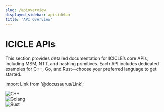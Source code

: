 ```yaml
---
slug: /apioverview
displayed_sidebar: apisidebar
title: 'API Overview'
---
```


# ICICLE APIs

This section provides detailed documentation for ICICLE’s core APIs, including MSM, NTT, and hashing primitives. Each API includes dedicated examples for C++, Go, and Rust—choose your preferred language to get started.

import Link from '@docusaurus/Link';

<div className="card-row-3">

  <Link to="/cppstart" className="card-link">
    <div className="card-box icon-only">
      <img alt="C++" className="card-icon-top cpp-icon" />
    </div>
  </Link>

  <Link to="/gooverview" className="card-link">
    <div className="card-box icon-only">
      <img alt="Golang" className="card-icon-top go-icon" />
    </div>
  </Link>

  <Link to="/rustoverview" className="card-link">
    <div className="card-box icon-only">
      <img alt="Rust" className="card-icon-top rust-icon" />
    </div>
  </Link>
</div>